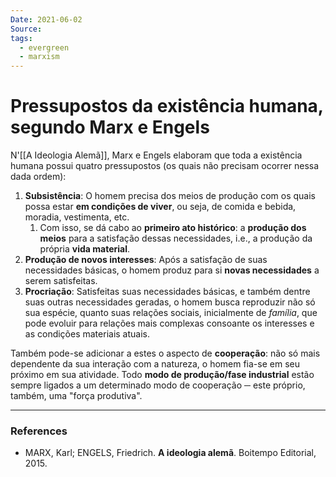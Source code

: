 ```yaml
---
Date: 2021-06-02
Source:
tags:
  - evergreen
  - marxism
---
```

# Pressupostos da existência humana, segundo Marx e Engels
N'[[A Ideologia Alemã]], Marx e Engels elaboram que toda a existência humana possui quatro pressupostos (os quais não precisam ocorrer nessa dada ordem):
1. **Subsistência**: O homem precisa dos meios de produção com os quais possa estar **em condições de viver**, ou seja, de comida e bebida, moradia, vestimenta, etc. 
	1. Com isso, se dá cabo ao **primeiro ato histórico**: a **produção dos meios** para a satisfação dessas necessidades, i.e., a produção da própria **vida material**.
2. **Produção de novos interesses**: Após a satisfação de suas necessidades básicas, o homem produz para si **novas necessidades** a serem satisfeitas.
3. **Procriação**: Satisfeitas suas necessidades básicas, e também dentre suas outras necessidades geradas, o homem busca reproduzir não só sua espécie, quanto suas relações sociais, inicialmente de *família*, que pode evoluir para relações mais complexas consoante os interesses e as condições materiais atuais.

Também pode-se adicionar a estes o aspecto de **cooperação**: não só mais dependente da sua interação com a natureza, o homem fia-se em seu próximo em sua atividade. Todo **modo de produção/fase industrial** estão sempre ligados a um determinado modo de cooperação ─ este próprio, também, uma "força produtiva". 

---
### References
- MARX, Karl; ENGELS, Friedrich. **A ideologia alemã**. Boitempo Editorial, 2015.